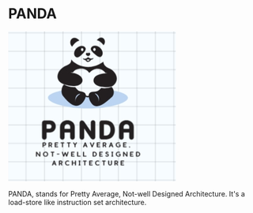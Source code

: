 # PANDA
![panda](img/panda.png)

PANDA, stands for Pretty Average, Not-well Designed Architecture. It's a load-store like instruction set architecture.
